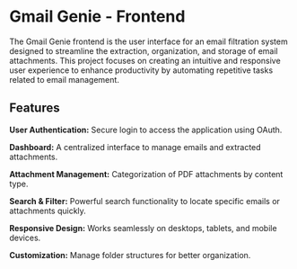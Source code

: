 # Gmail Genie - Frontend

The Gmail Genie frontend is the user interface for an email filtration system designed to streamline the extraction, 
organization, and storage of email attachments. This project focuses on creating an intuitive and 
responsive user experience to enhance productivity by automating repetitive tasks related to email management.

## Features
**User Authentication:** Secure login to access the application using OAuth.

**Dashboard:** A centralized interface to manage emails and extracted attachments.

**Attachment Management:** Categorization of PDF attachments by content type.

**Search & Filter:** Powerful search functionality to locate specific emails or attachments quickly.

**Responsive Design:** Works seamlessly on desktops, tablets, and mobile devices.

**Customization:**
Manage folder structures for better organization.


